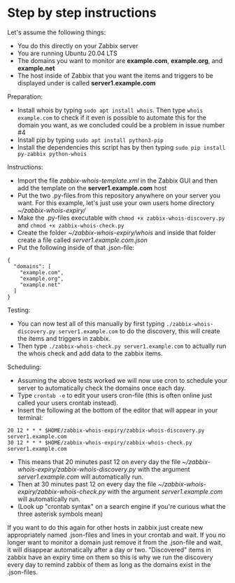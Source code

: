 # Step by step instructions
Let's assume the following things:
- You do this directly on your Zabbix server
- You are running Ubuntu 20.04 LTS
- The domains you want to monitor are __example.com__, __example.org__, and __example.net__
- The host inside of Zabbix that you want the items and triggers to be displayed under is called __server1.example.com__

Preparation:
- Install whois by typing `sudo apt install whois`. Then type `whois example.com` to check if it even is possible to automate this for the domain you want, as we concluded could be a problem in issue number #4 
- Install pip by typing `sudo apt install python3-pip`
- Install the dependencies this script has by then typing `sudo pip install py-zabbix python-whois`

Instructions:
- Import the file _zabbix-whois-template.xml_ in the Zabbix GUI and then add the template on the __server1.example.com__ host
- Put the two .py-files from this repository anywhere on your server you want. For this example, let's just use your own users home directory _~/zabbix-whois-expiry/_
- Make the .py-files executable with `chmod +x zabbix-whois-discovery.py` and `chmod +x zabbix-whois-check.py`
- Create the folder _~/zabbix-whois-expiry/whois_ and inside that folder create a file called _server1.example.com.json_
- Put the following inside of that .json-file:
```
{
  "domains": [
    "example.com",
    "example.org",
    "example.net"
  ]
}
```

Testing:
- You can now test all of this manually by first typing `./zabbix-whois-discovery.py server1.example.com` to do the discovery, this will create the items and triggers in zabbix.
- Then type `./zabbix-whois-check.py server1.example.com` to actually run the whois check and add data to the zabbix items.

Scheduling:
- Assuming the above tests worked we will now use cron to schedule your server to automatically check the domains once each day.
- Type `crontab -e` to edit your users cron-file (this is often online just called your users crontab instead).
- Insert the following at the bottom of the editor that will appear in your terminal:
```
20 12 * * * $HOME/zabbix-whois-expiry/zabbix-whois-discovery.py server1.example.com
30 12 * * * $HOME/zabbix-whois-expiry/zabbix-whois-check.py server1.example.com
```
- This means that 20 minutes past 12 on every day the file _~/zabbix-whois-expiry/zabbix-whois-discovery.py_ with the argument _server1.example.com_ will automatically run.
- Then at 30 minutes past 12 on every day the file _~/zabbix-whois-expiry/zabbix-whois-check.py_ with the argument _server1.example.com_ will automatically run.
- (Look up "crontab syntax" on a search engine if you're curious what the three asterisk symbols mean)

If you want to do this again for other hosts in zabbix just create new appropriately named .json-files and lines in your crontab and wait. If you no longer want to monitor a domain just remove it from the .json-file and wait, it will disappear automatically after a day or two. "Discovered" items in zabbix have an expiry time on them so this is why we run the discovery every day to remind zabbix of them as long as the domains exist in the .json-files.
